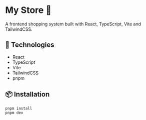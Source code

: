 # My Store 🛒

A frontend shopping system built with React, TypeScript, Vite and TailwindCSS.

## 🚀 Technologies

- React
- TypeScript
- Vite
- TailwindCSS
- pnpm

## 📦 Installation

```bash
pnpm install
pnpm dev
